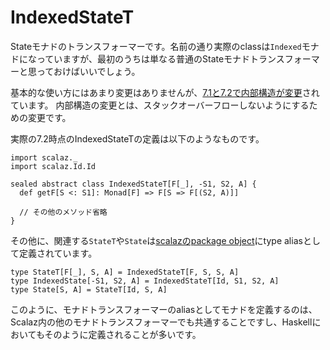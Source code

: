 # IndexedStateT

Stateモナドのトランスフォーマーです。名前の通り実際のclassは`Indexed`モナドになっていますが、最初のうちは単なる普通のStateモナドトランスフォーマーと思っておけばいいでしょう。

基本的な使い方にはあまり変更はありませんが、[7.1と7.2で内部構造が変更](https://github.com/scalaz/scalaz/commit/a07dc366363a9b3ac311b35abd)されています。
内部構造の変更とは、スタックオーバーフローしないようにするための変更です。

実際の7.2時点のIndexedStateTの定義は以下のようなものです。

```tut:invisible
import scalaz._
import scalaz.Id.Id
```

```tut:silent
sealed abstract class IndexedStateT[F[_], -S1, S2, A] {
  def getF[S <: S1]: Monad[F] => F[S => F[(S2, A)]]

  // その他のメソッド省略
}
```

その他に、関連する`StateT`や`State`は[scalazのpackage object](https://github.com/scalaz/scalaz/blob/v7.2.14/core/src/main/scala/scalaz/package.scala#L145-L148)にtype aliasとして定義されています。

```tut:silent
type StateT[F[_], S, A] = IndexedStateT[F, S, S, A]
type IndexedState[-S1, S2, A] = IndexedStateT[Id, S1, S2, A]
type State[S, A] = StateT[Id, S, A]
```

このように、モナドトランスフォーマーのaliasとしてモナドを定義するのは、Scalaz内の他のモナドトランスフォーマーでも共通することですし、Haskellにおいてもそのように定義されることが多いです。
